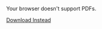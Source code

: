 <object data="/assets/Relational Programming Simple Use-Case.pdf" width="1000" height="1000" type="application/pdf">    
	<p>Your browser doesn't support PDFs.</p>
    <p><a href="/assets/Relational Programming Simple Use-Case.pdf">Download Instead</a></p>
</object>

<script src="https://utteranc.es/client.js" 
        repo="guitarvydas/guitarvydas.github.io" 
        issue-term="pathname" 
        theme="github-light" 
        crossorigin="anonymous" 
        async> 
</script> 
